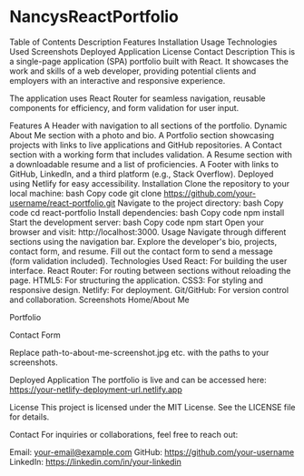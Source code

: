 # NancysReactPortfolio

Table of Contents
Description
Features
Installation
Usage
Technologies Used
Screenshots
Deployed Application
License
Contact
Description
This is a single-page application (SPA) portfolio built with React. It showcases the work and skills of a web developer, providing potential clients and employers with an interactive and responsive experience.

The application uses React Router for seamless navigation, reusable components for efficiency, and form validation for user input.

Features
A Header with navigation to all sections of the portfolio.
Dynamic About Me section with a photo and bio.
A Portfolio section showcasing projects with links to live applications and GitHub repositories.
A Contact section with a working form that includes validation.
A Resume section with a downloadable resume and a list of proficiencies.
A Footer with links to GitHub, LinkedIn, and a third platform (e.g., Stack Overflow).
Deployed using Netlify for easy accessibility.
Installation
Clone the repository to your local machine:
bash
Copy code
git clone https://github.com/your-username/react-portfolio.git
Navigate to the project directory:
bash
Copy code
cd react-portfolio
Install dependencies:
bash
Copy code
npm install
Start the development server:
bash
Copy code
npm start
Open your browser and visit: http://localhost:3000.
Usage
Navigate through different sections using the navigation bar.
Explore the developer's bio, projects, contact form, and resume.
Fill out the contact form to send a message (form validation included).
Technologies Used
React: For building the user interface.
React Router: For routing between sections without reloading the page.
HTML5: For structuring the application.
CSS3: For styling and responsive design.
Netlify: For deployment.
Git/GitHub: For version control and collaboration.
Screenshots
Home/About Me

Portfolio

Contact Form

Replace path-to-about-me-screenshot.jpg etc. with the paths to your screenshots.

Deployed Application
The portfolio is live and can be accessed here: https://your-netlify-deployment-url.netlify.app

License
This project is licensed under the MIT License. See the LICENSE file for details.

Contact
For inquiries or collaborations, feel free to reach out:

Email: your-email@example.com
GitHub: https://github.com/your-username
LinkedIn: https://linkedin.com/in/your-linkedin
